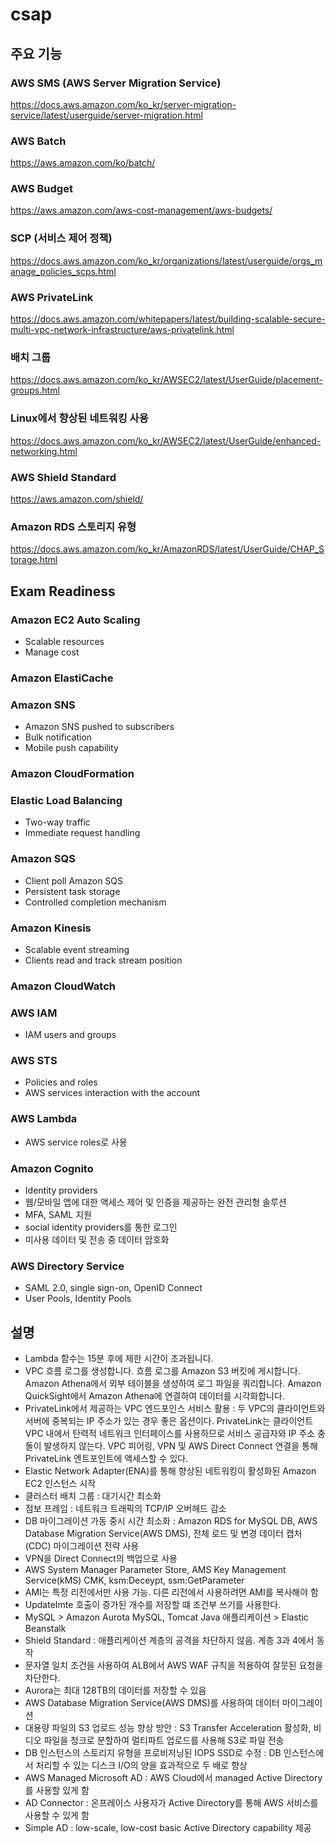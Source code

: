 # csap
## 주요 기능
### AWS SMS (AWS Server Migration Service)
https://docs.aws.amazon.com/ko_kr/server-migration-service/latest/userguide/server-migration.html
### AWS Batch
https://aws.amazon.com/ko/batch/
### AWS Budget
https://aws.amazon.com/aws-cost-management/aws-budgets/
### SCP (서비스 제어 정책)
https://docs.aws.amazon.com/ko_kr/organizations/latest/userguide/orgs_manage_policies_scps.html
### AWS PrivateLink
https://docs.aws.amazon.com/whitepapers/latest/building-scalable-secure-multi-vpc-network-infrastructure/aws-privatelink.html
### 배치 그룹
https://docs.aws.amazon.com/ko_kr/AWSEC2/latest/UserGuide/placement-groups.html
### Linux에서 향상된 네트워킹 사용
https://docs.aws.amazon.com/ko_kr/AWSEC2/latest/UserGuide/enhanced-networking.html
### AWS Shield Standard
https://aws.amazon.com/shield/
### Amazon RDS 스토리지 유형
https://docs.aws.amazon.com/ko_kr/AmazonRDS/latest/UserGuide/CHAP_Storage.html
## Exam Readiness
### Amazon EC2 Auto Scaling
- Scalable resources
- Manage cost
### Amazon ElastiCache
### Amazon SNS
- Amazon SNS pushed to subscribers
- Bulk notification
- Mobile push capability
### Amazon CloudFormation
### Elastic Load Balancing
- Two-way traffic
- Immediate request handling
### Amazon SQS
- Client poll Amazon SQS
- Persistent task storage
- Controlled completion mechanism
### Amazon Kinesis
- Scalable event streaming
- Clients read and track stream position
### Amazon CloudWatch
### AWS IAM
- IAM users and groups
### AWS STS
- Policies and roles
- AWS services interaction with the account
### AWS Lambda
- AWS service roles로 사용
### Amazon Cognito
- Identity providers
- 웹/모바일 앱에 대한 액세스 제어 및 인증을 제공하는 완전 관리형 솔루션
- MFA, SAML 지원
- social identity providers를 통한 로그인
- 미사용 데이터 및 전송 중 데이터 암호화
### AWS Directory Service
- SAML 2.0, single sign-on, OpenID Connect
- User Pools, Identity Pools


## 설명
- Lambda 함수는 15분 후에 제한 시간이 초과됩니다.
- VPC 흐름 로그를 생성합니다. 흐름 로그를 Amazon S3 버킷에 게시합니다. Amazon Athena에서 외부 테이블을 생성하여 로그 파일을 쿼리합니다. Amazon QuickSight에서 Amazon Athena에 연결하여 데이터를 시각화합니다.
- PrivateLink에서 제공하는 VPC 엔드포인스 서비스 활용 : 두 VPC의 클라이언트와 서버에 중복되는 IP 주소가 있는 경우 좋은 옵션이다. PrivateLink는 클라이언트 VPC 내에서 탄력적 네트워크 인터페이스를 사용하므로 서비스 공급자와 IP 주소 충돌이 발생하지 않는다. VPC 피어링, VPN 및 AWS Direct Connect 연결을 통해 PrivateLink 엔트포인트에 액세스할 수 있다.
- Elastic Network Adapter(ENA)를 통해 향상된 네트워킹이 활성화된 Amazon EC2 인스턴스 시작
- 클러스터 배치 그룹 : 대기시간 최소화
- 점보 프레임 : 네트워크 트래픽의 TCP/IP 오버헤드 감소
- DB 마이그레이션 가동 중시 시간 최소화 : Amazon RDS for MySQL DB, AWS Database Migration Service(AWS DMS), 전체 로드 및 변경 데이터 캡처(CDC) 마이그레이션 전략 사용
- VPN을 Direct Connect의 백업으로 사용
- AWS System Manager Parameter Store, AMS Key Management Service(kMS) CMK, ksm:Deceypt, ssm:GetParameter
- AMI는 특정 리전에서만 사용 가능. 다른 리전에서 사용하려면 AMI를 복사해야 함
- UpdateImte 호출이 증가된 개수를 저장할 떄 조건부 쓰기를 사용한다.
- MySQL > Amazon Aurota MySQL, Tomcat Java 애플리케이션 > Elastic Beanstalk
- Shield Standard : 애플리케이션 계층의 공격을 차단하지 않음. 계층 3과 4에서 동작
- 문자열 일치 조건을 사용하여 ALB에서 AWS WAF 규칙을 적용하여 잘뭇된 요청을 차단한다.
- Aurora는 최대 128TB의 데이터를 저장할 수 있음
- AWS Database Migration Service(AWS DMS)를 사용하여 데이터 마이그레이션
- 대용량 파일의 S3 업로드 성능 향상 방안 : S3 Transfer Acceleration 활성화, 비디오 파일을 청크로 분할하여 멀티파트 업로드를 사용해 S3로 파일 전송
- DB 인스턴스의 스토리지 유형을 프로비저닝된 IOPS SSD로 수정 : DB 인스턴스에서 처리할 수 있는 디스크 I/O의 양을 효과적으로 두 배로 향상
- AWS Managed Microsoft AD : AWS Cloud에서 managed Active Directory를 사용할 있게 함
- AD Connector : 온프레이스 사용자가 Active Directory를 통해 AWS 서비스를 사용할 수 있게 함
- Simple AD : low-scale, low-cost basic Active Directory capability 제공
